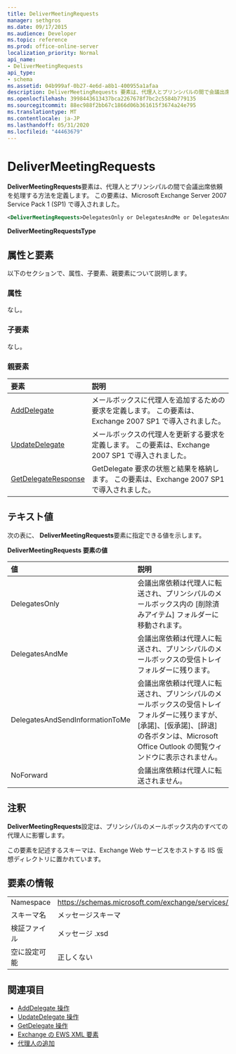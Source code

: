```yaml
---
title: DeliverMeetingRequests
manager: sethgros
ms.date: 09/17/2015
ms.audience: Developer
ms.topic: reference
ms.prod: office-online-server
localization_priority: Normal
api_name:
- DeliverMeetingRequests
api_type:
- schema
ms.assetid: 04b999af-0b27-4e6d-a8b1-400955a1afaa
description: DeliverMeetingRequests 要素は、代理人とプリンシパルの間で会議出席依頼を処理する方法を定義します。 この要素は、Microsoft Exchange Server 2007 Service Pack 1 (SP1) で導入されました。
ms.openlocfilehash: 3998443613437bca2267678f7bc2c5584b779135
ms.sourcegitcommit: 88ec988f2bb67c1866d06b361615f3674a24e795
ms.translationtype: MT
ms.contentlocale: ja-JP
ms.lasthandoff: 05/31/2020
ms.locfileid: "44463679"
---
```

# <a name="delivermeetingrequests"></a>DeliverMeetingRequests

**DeliverMeetingRequests**要素は、代理人とプリンシパルの間で会議出席依頼を処理する方法を定義します。 この要素は、Microsoft Exchange Server 2007 Service Pack 1 (SP1) で導入されました。 
  
```XML
<DeliverMeetingRequests>DelegatesOnly or DelegatesAndMe or DelegatesAndSendInformationToMe or NoForward</DeliverMeetingRequests>
```

 **DeliverMeetingRequestsType**
## <a name="attributes-and-elements"></a>属性と要素

以下のセクションで、属性、子要素、親要素について説明します。
  
### <a name="attributes"></a>属性

なし。
  
### <a name="child-elements"></a>子要素

なし。
  
### <a name="parent-elements"></a>親要素

|**要素**|**説明**|
|:-----|:-----|
|[AddDelegate](adddelegate.md) <br/> |メールボックスに代理人を追加するための要求を定義します。 この要素は、Exchange 2007 SP1 で導入されました。  <br/> |
|[UpdateDelegate](updatedelegate.md) <br/> |メールボックスの代理人を更新する要求を定義します。 この要素は、Exchange 2007 SP1 で導入されました。  <br/> |
|[GetDelegateResponse](getdelegateresponse.md) <br/> |GetDelegate 要求の状態と結果を格納します。 この要素は、Exchange 2007 SP1 で導入されました。  <br/> |
   
## <a name="text-value"></a>テキスト値

次の表に、 **DeliverMeetingRequests**要素に指定できる値を示します。 
  
**DeliverMeetingRequests 要素の値**

|**値**|**説明**|
|:-----|:-----|
|DelegatesOnly  <br/> |会議出席依頼は代理人に転送され、プリンシパルのメールボックス内の [削除済みアイテム] フォルダーに移動されます。  <br/> |
|DelegatesAndMe  <br/> |会議出席依頼は代理人に転送され、プリンシパルのメールボックスの受信トレイフォルダーに残ります。  <br/> |
|DelegatesAndSendInformationToMe  <br/> |会議出席依頼は代理人に転送され、プリンシパルのメールボックスの受信トレイフォルダーに残りますが、[承諾]、[仮承諾]、[辞退] の各ボタンは、Microsoft Office Outlook の閲覧ウィンドウに表示されません。  <br/> |
|NoForward  <br/> |会議出席依頼は代理人に転送されません。  <br/> |
   
## <a name="remarks"></a>注釈

**DeliverMeetingRequests**設定は、プリンシパルのメールボックス内のすべての代理人に影響します。 
  
この要素を記述するスキーマは、Exchange Web サービスをホストする IIS 仮想ディレクトリに置かれています。
  
## <a name="element-information"></a>要素の情報

|||
|:-----|:-----|
|Namespace  <br/> |https://schemas.microsoft.com/exchange/services/2006/messages  <br/> |
|スキーマ名  <br/> |メッセージスキーマ  <br/> |
|検証ファイル  <br/> |メッセージ .xsd  <br/> |
|空に設定可能  <br/> |正しくない  <br/> |
   
## <a name="see-also"></a>関連項目

- [AddDelegate 操作](adddelegate-operation.md)  
- [UpdateDelegate 操作](updatedelegate-operation.md)  
- [GetDelegate 操作](getdelegate-operation.md)
- [Exchange の EWS XML 要素](ews-xml-elements-in-exchange.md)
- [代理人の追加](https://msdn.microsoft.com/library/3a744150-66a3-4a13-9433-793603ba5038%28Office.15%29.aspx)

